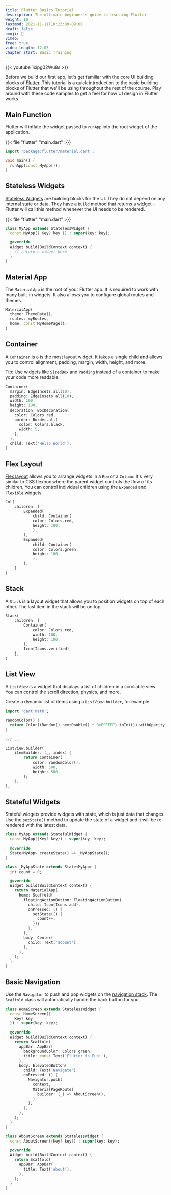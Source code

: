 ```yaml
---
title: Flutter Basics Tutorial
description: The ultimate beginner's guide to learning Flutter
weight: 10
lastmod: 2021-11-11T10:23:30-09:00
draft: false
emoji: 🐣
vimeo: 
free: true
video_length: 12:05
chapter_start: Basic Training
---
```


<div class="vid-center">
    {{< youtube 1xipg02Wu8s >}}
</div>

Before we build our first app, let's get familiar with the core UI building blocks of [Flutter](https://flutter.dev/). This tutorial is a quick introduction to the basic building blocks of Flutter that we'll be using throughout the rest of the course. Play around with these code samples to get a feel for how UI design in Flutter works.

## Main Function

Flutter will inflate the widget passed to `runApp` into the root widget of the application.

{{< file "flutter" "main.dart" >}}
```dart
import 'package:flutter/material.dart';

void main() {
  runApp(const MyApp());
}
```

## Stateless Widgets

[Stateless Widgets](https://api.flutter.dev/flutter/widgets/StatelessWidget-class.html) are building blocks for the UI. They do not depend on any internal state or data. They have a `build` method that returns a widget - Flutter will call this method whenever the UI needs to be rendered. 

{{< file "flutter" "main.dart" >}}
```dart
class MyApp extends StatelessWidget {
  const MyApp({ Key? key }) : super(key: key);

  @override
  Widget build(BuildContext context) {
    // return a widget here
  }
}
```

## Material App

The `MaterialApp` is the root of your Flutter app. It is required to work with many built-in widgets. It also allows you to configure global routes and themes. 

```dart
MaterialApp(
  theme: ThemeData(),
  routes: myRoutes,
  home: const MyHomePage(),
)
```

## Container

A `Container` is a is the most layout widget. It takes a single child and allows you to control alignment, padding, margin, width, height, and more. 

Tip: Use widgets like `SizedBox` and `Padding` instead of a container to make your code more readable.

```dart
Container(
  margin: EdgeInsets.all(10),
  padding: EdgeInsets.all(10),
  width: 100,
  height: 100,
  decoration: BoxDecoration(
    color: Colors.red,
    border: Border.all(
      color: Colors.black,
      width: 5,
    ),
  ),
  child: Text('Hello World'),
)
```

## Flex Layout

[Flex layout](https://flutter.dev/docs/development/ui/layout) allows you to arrange widgets in a `Row` or a `Column`. It's very similar to CSS flexbox where the parent widget controls the flow of its children. You can control individual children using the `Expanded` and `Flexible` widgets.

```dart
Col(
    children: [
        Expanded(
            child: Container(
            color: Colors.red,
            height: 100,
            ),
        ),
        Expanded(
            child: Container(
            color: Colors.green,
            height: 100,
            ),
        ),
    ]
)
```

## Stack

A `Stack` is a layout widget that allows you to position widgets on top of each other. The last item in the stack will be on top.

```dart
Stack(
    children: [
        Container(
            color: Colors.red,
            width: 100,
            height: 100,
        ),
        Icon(Icons.verified)
    ],
)
```

## List View

A `ListView` is a widget that displays a list of children in a scrollable view. You can control the scroll direction, physics, and more. 

Create a dynamic list of items using a `ListView.builder`, for example: 

```dart
import 'dart:math';

randomColor() {
  return Color((Random().nextDouble() * 0xFFFFFF).toInt()).withOpacity(1.0);
}

/// ...

ListView.builder(
    itemBuilder: (_, index) {
        return Container(
            color: randomColor(),
            width: 500,
            height: 500,
        );
    },
),
```

## Stateful Widgets

Stateful widgets provide widgets with state, which is just data that changes. Use the `setState()` method to update the state of a widget and it will be re-rendered with the latest data. 

```dart
class MyApp extends StatefulWidget {
  const MyApp({Key? key}) : super(key: key);

  @override
  State<MyApp> createState() => _MyAppState();
}

class _MyAppState extends State<MyApp> {
  int count = 0;

  @override
  Widget build(BuildContext context) {
    return MaterialApp(
      home: Scaffold(
        floatingActionButton: FloatingActionButton(
          child: Icon(Icons.add),
          onPressed: () {
            setState(() {
              count++;
            });
          },
        ),
        body: Center(
          child: Text('$count'),
        ),
      ),
    );
  }
}
```

## Basic Navigation

Use the `Navigator` to push and pop widgets on the [navigation stack](https://flutter.dev/docs/cookbook/navigation/navigation-basics). The `Scaffold` class will automatically handle the back button for you.

```dart
class HomeScreen extends StatelessWidget {
  const HomeScreen({
    Key? key,
  }) : super(key: key);

  @override
  Widget build(BuildContext context) {
    return Scaffold(
      appBar: AppBar(
        backgroundColor: Colors.green,
        title: const Text('Flutter is Fun!'),
      ),
      body: ElevatedButton(
        child: Text('Navigate'),
        onPressed: () {
          Navigator.push(
            context,
            MaterialPageRoute(
              builder: (_) => AboutScreen(),
            ),
          );
        },
      ),
    );
  }
}

class AboutScreen extends StatelessWidget {
  const AboutScreen({Key? key}) : super(key: key);

  @override
  Widget build(BuildContext context) {
    return Scaffold(
      appBar: AppBar(
        title: Text('about'),
      ),
    );
  }
}
```
